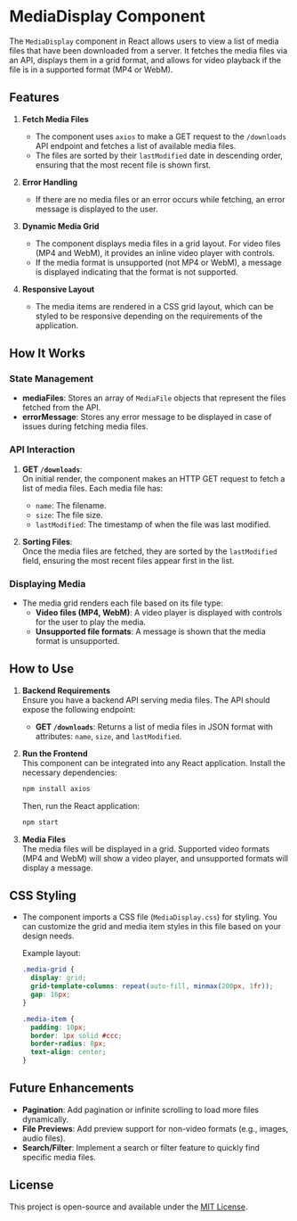 # MediaDisplay Component

The `MediaDisplay` component in React allows users to view a list of media files that have been downloaded from a server. It fetches the media files via an API, displays them in a grid format, and allows for video playback if the file is in a supported format (MP4 or WebM).

## Features

1. **Fetch Media Files**  
   - The component uses `axios` to make a GET request to the `/downloads` API endpoint and fetches a list of available media files.
   - The files are sorted by their `lastModified` date in descending order, ensuring that the most recent file is shown first.

2. **Error Handling**  
   - If there are no media files or an error occurs while fetching, an error message is displayed to the user.

3. **Dynamic Media Grid**  
   - The component displays media files in a grid layout. For video files (MP4 and WebM), it provides an inline video player with controls.
   - If the media format is unsupported (not MP4 or WebM), a message is displayed indicating that the format is not supported.

4. **Responsive Layout**  
   - The media items are rendered in a CSS grid layout, which can be styled to be responsive depending on the requirements of the application.

## How It Works

### State Management

- **mediaFiles**: Stores an array of `MediaFile` objects that represent the files fetched from the API.
- **errorMessage**: Stores any error message to be displayed in case of issues during fetching media files.

### API Interaction

1. **GET `/downloads`**:  
   On initial render, the component makes an HTTP GET request to fetch a list of media files. Each media file has:
   - `name`: The filename.
   - `size`: The file size.
   - `lastModified`: The timestamp of when the file was last modified.

2. **Sorting Files**:  
   Once the media files are fetched, they are sorted by the `lastModified` field, ensuring the most recent files appear first in the list.

### Displaying Media

- The media grid renders each file based on its file type:
  - **Video files (MP4, WebM)**: A video player is displayed with controls for the user to play the media.
  - **Unsupported file formats**: A message is shown that the media format is unsupported.

## How to Use

1. **Backend Requirements**  
   Ensure you have a backend API serving media files. The API should expose the following endpoint:
   - **GET `/downloads`**: Returns a list of media files in JSON format with attributes: `name`, `size`, and `lastModified`.

2. **Run the Frontend**  
   This component can be integrated into any React application. Install the necessary dependencies:

   ```bash
   npm install axios
   ```

   Then, run the React application:

   ```bash
   npm start
   ```

3. **Media Files**  
   The media files will be displayed in a grid. Supported video formats (MP4 and WebM) will show a video player, and unsupported formats will display a message.

## CSS Styling

- The component imports a CSS file (`MediaDisplay.css`) for styling. You can customize the grid and media item styles in this file based on your design needs.
  
  Example layout:

  ```css
  .media-grid {
    display: grid;
    grid-template-columns: repeat(auto-fill, minmax(200px, 1fr));
    gap: 16px;
  }

  .media-item {
    padding: 10px;
    border: 1px solid #ccc;
    border-radius: 8px;
    text-align: center;
  }
  ```

## Future Enhancements

- **Pagination**: Add pagination or infinite scrolling to load more files dynamically.
- **File Previews**: Add preview support for non-video formats (e.g., images, audio files).
- **Search/Filter**: Implement a search or filter feature to quickly find specific media files.

## License

This project is open-source and available under the [MIT License](./LICENSE).